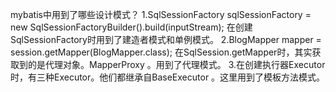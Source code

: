 
mybatis中用到了哪些设计模式？
1.SqlSessionFactory sqlSessionFactory = new SqlSessionFactoryBuilder().build(inputStream);
在创建SqlSessionFactory时用到了建造者模式和单例模式。
2.BlogMapper mapper = session.getMapper(BlogMapper.class);
在SqlSession.getMapper时，其实获取到的是代理对象。MapperProxy 。用到了代理模式。
3.在创建执行器Executor时，有三种Executor。他们都继承自BaseExecutor 。这里用到了模板方法模式。
